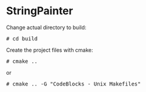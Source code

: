 StringPainter
===========

Change actual directory to build:
<pre># cd build</pre>

Create  the project files with cmake:
<pre># cmake ..</pre> 
or
<pre># cmake .. -G "CodeBlocks - Unix Makefiles"</pre>
